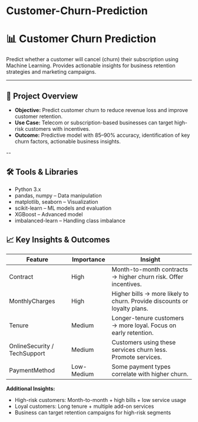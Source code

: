 # Customer-Churn-Prediction
# 📊 Customer Churn Prediction

Predict whether a customer will cancel (churn) their subscription using Machine Learning. Provides actionable insights for business retention strategies and marketing campaigns.

---

## 🚀 Project Overview
- **Objective:** Predict customer churn to reduce revenue loss and improve customer retention.
- **Use Case:** Telecom or subscription-based businesses can target high-risk customers with incentives.
- **Outcome:** Predictive model with 85–90% accuracy, identification of key churn factors, actionable business insights.

--
## 🛠️ Tools & Libraries
- Python 3.x  
- pandas, numpy – Data manipulation  
- matplotlib, seaborn – Visualization  
- scikit-learn – ML models and evaluation  
- XGBoost – Advanced model  
- imbalanced-learn – Handling class imbalance  


## 📈 Key Insights & Outcomes

| Feature | Importance | Insight |
|---------|------------|---------|
| Contract | High | Month-to-month contracts → higher churn risk. Offer incentives. |
| MonthlyCharges | High | Higher bills → more likely to churn. Provide discounts or loyalty plans. |
| Tenure | Medium | Longer-tenure customers → more loyal. Focus on early retention. |
| OnlineSecurity / TechSupport | Medium | Customers using these services churn less. Promote services. |
| PaymentMethod | Low-Medium | Some payment types correlate with higher churn. |

**Additional Insights:**  
- High-risk customers: Month-to-month + high bills + low service usage  
- Loyal customers: Long tenure + multiple add-on services  
- Business can target retention campaigns for high-risk segments  




